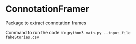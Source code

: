# ConnotationFramer
Package to extract connotation frames


Command to run the code rn: `python3 main.py --input_file fakeStories.csv`
